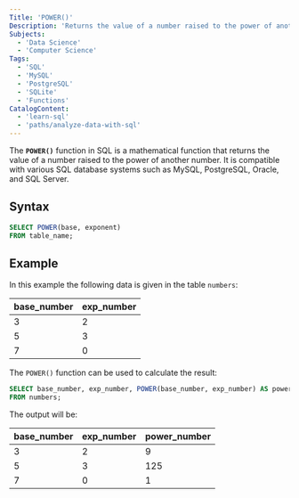 ```yaml
---
Title: 'POWER()'
Description: 'Returns the value of a number raised to the power of another number.'
Subjects:
  - 'Data Science'
  - 'Computer Science'
Tags:
  - 'SQL'
  - 'MySQL'
  - 'PostgreSQL'
  - 'SQLite'
  - 'Functions'
CatalogContent:
  - 'learn-sql'
  - 'paths/analyze-data-with-sql'
---
```


The **`POWER()`** function in SQL is a mathematical function that returns the value of a number raised to the power of another number. It is compatible with various SQL database systems such as MySQL, PostgreSQL, Oracle, and SQL Server.

## Syntax

```sql
SELECT POWER(base, exponent)
FROM table_name;
```

## Example

In this example the following data is given in the table `numbers`:

| base_number | exp_number |
| ----------- | ---------- |
| 3           | 2          |
| 5           | 3          |
| 7           | 0          |

The `POWER()` function can be used to calculate the result:

```sql
SELECT base_number, exp_number, POWER(base_number, exp_number) AS power_number
FROM numbers;
```

The output will be:

| base_number | exp_number | power_number |
| ----------- | ---------- | ------------ |
| 3           | 2          | 9            |
| 5           | 3          | 125          |
| 7           | 0          | 1            |
